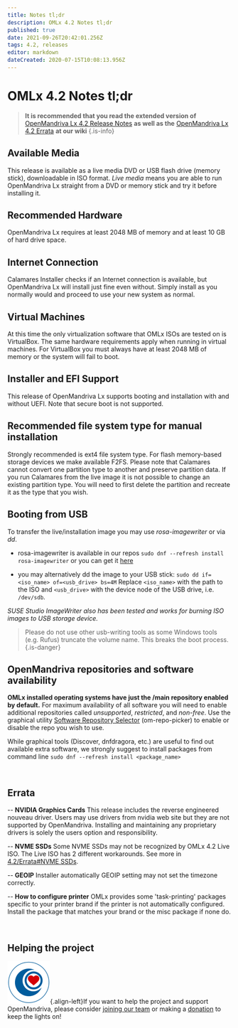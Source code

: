 ```yaml
---
title: Notes tl;dr
description: OMLx 4.2 Notes tl;dr
published: true
date: 2021-09-26T20:42:01.256Z
tags: 4.2, releases
editor: markdown
dateCreated: 2020-07-15T10:08:13.956Z
---
```


# OMLx 4.2 Notes tl;dr

> **It is recommended that you read the extended version of** [OpenMandriva Lx 4.2 Release Notes](/releases/omlx42/notes) **as well as the** [OpenMandriva Lx 4.2 Errata](/releases/omlx42/errata) **at our wiki**
{.is-info}


## Available Media
This release is available as a live media DVD or USB flash drive (memory stick), downloadable in ISO format.
*Live media* means you are able to run OpenMandriva Lx straight from a DVD or memory stick and try it before installing it.

##  Recommended Hardware
OpenMandriva Lx requires at least 2048 MB of memory and at least 10 GB of hard drive space.

## Internet Connection
Calamares Installer checks if an Internet connection is available, but OpenMandriva Lx will install just fine even without. Simply install as you normally would and proceed to use your new system as normal.

## Virtual Machines
At this time the only virtualization software that OMLx ISOs are tested on is VirtualBox. The same hardware requirements apply when running in virtual machines.
For VirtualBox you must always have at least 2048 MB of memory or the system will fail to boot.

## Installer and EFI Support
This release of OpenMandriva Lx supports booting and installation with and without UEFI.
Note that secure boot is not supported.

## Recommended file system type for manual installation
Strongly recommended is ext4 file system type. For flash memory-based storage devices we make available F2FS.
Please note that Calamares cannot convert one partition type to another and preserve partition data.
If you run Calamares from the live image it is not possible to change an existing partition type. You will need to first delete the partition and recreate it as the type that you wish.

## Booting from USB
To transfer the live/installation image you may use *rosa-imagewriter* or via *dd*.
- rosa-imagewriter is available in our repos
 `sudo dnf --refresh install rosa-imagewriter`
 or you can get it [here](http://wiki.rosalab.ru/en/index.php/ROSA_ImageWriter)
 
- you may alternatively dd the image to your USB stick:
 `sudo dd if=<iso_name> of=<usb_drive> bs=4M`
 Replace `<iso_name>` with the path to the ISO and `<usb_drive>` with the device node of the USB drive, i.e. `/dev/sdb`.

*SUSE Studio ImageWriter also has been tested and works for burning ISO images to USB storage device.*

> Please do not use other usb-writing tools as some Windows tools (e.g. Rufus) truncate the volume name. This breaks the boot process.
{.is-danger}

## OpenMandriva repositories and software availability
**OMLx installed operating systems have just the /main repository enabled by default.**
For maximum availability of all software you will need to enable additional repositories called *unsupported*, *restricted*, and *non-free*.
Use the graphical utility [Software Repository Selector](https://wiki.openmandriva.org/en/doc/repositories-tldr) (om-repo-picker) to enable or disable the repo you wish to use.

While graphical tools (Discover, dnfdragora, etc.) are useful to find out available extra software, we strongly suggest to install packages from command line
 `sudo dnf --refresh install <package_name>`

 <br>
 
## Errata
-- **NVIDIA Graphics Cards**
This release includes the reverse engineered nouveau driver.
Users may use drivers from nvidia web site but they are not supported by OpenMandriva. Installing and maintaining any proprietary drivers is solely the users option and responsibility.

-- **NVME SSDs**
Some NVME SSDs may not be recognized by OMLx 4.2 Live ISO.
The Live ISO has 2 different workarounds. See more in [4.2/Errata#NVME SSDs](https://wiki.openmandriva.org/en/releases/omlx42/errata#nvme-ssds).

-- **GEOIP**
Installer automatically GEOIP setting may not set the timezone correctly.

-- **How to configure printer**
OMLx provides some 'task-printing' packages specific to your printer brand if the printer is not automatically configured.
Install the package that matches your brand or the misc package if none do.


<br>

## Helping the project
![om-donate.svg](/images/om-donate.svg){.align-left}If you want to help the project and support OpenMandriva, please consider [joining our team](https://www.openmandriva.org/en/article/get-involved) or making a [donation](https://www.openmandriva.org/donate) to keep the lights on!


 
